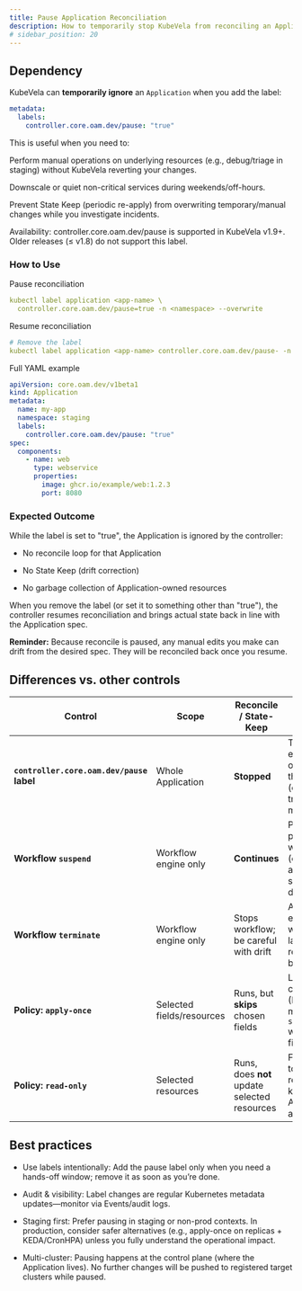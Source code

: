 ```yaml
---
title: Pause Application Reconciliation
description: How to temporarily stop KubeVela from reconciling an Application using the controller.core.oam.dev/pause label.
# sidebar_position: 20
---
```


## Dependency

KubeVela can **temporarily ignore** an `Application` when you add the label:

```yaml
metadata:
  labels:
    controller.core.oam.dev/pause: "true"
```

This is useful when you need to:

Perform manual operations on underlying resources (e.g., debug/triage in staging) without KubeVela reverting your changes.

Downscale or quiet non-critical services during weekends/off-hours.

Prevent State Keep (periodic re-apply) from overwriting temporary/manual changes while you investigate incidents.

Availability: controller.core.oam.dev/pause is supported in KubeVela v1.9+. Older releases (≤ v1.8) do not support this label.


### How to Use

Pause reconciliation

```yaml
kubectl label application <app-name> \
  controller.core.oam.dev/pause=true -n <namespace> --overwrite
```

Resume reconciliation

```yaml
# Remove the label
kubectl label application <app-name> controller.core.oam.dev/pause- -n <namespace>
```

Full YAML example

```yaml
apiVersion: core.oam.dev/v1beta1
kind: Application
metadata:
  name: my-app
  namespace: staging
  labels:
    controller.core.oam.dev/pause: "true"
spec:
  components:
    - name: web
      type: webservice
      properties:
        image: ghcr.io/example/web:1.2.3
        port: 8080
```

### Expected Outcome

While the label is set to "true", the Application is ignored by the controller:

- No reconcile loop for that Application

- No State Keep (drift correction)

- No garbage collection of Application-owned resources

When you remove the label (or set it to something other than "true"), the controller resumes reconciliation and brings actual state back in line with the Application spec.


**Reminder:** Because reconcile is paused, any manual edits you make can drift from the desired spec. They will be reconciled back once you resume.


## Differences vs. other controls

| Control                                   | Scope                     | Reconcile / State-Keep                       | Typical use case                                                                                     |
| ----------------------------------------- | ------------------------- | -------------------------------------------- | ---------------------------------------------------------------------------------------------------- |
| **`controller.core.oam.dev/pause` label** | Whole Application         | **Stopped**                                  | Temporary, explicit “hands-off” period for the entire app (e.g., staging triage, maintenance)        |
| **Workflow `suspend`**                    | Workflow engine only      | **Continues**                                | Pause an in-progress workflow step (e.g., manual approval) while still maintaining desired state     |
| **Workflow `terminate`**                  | Workflow engine only      | Stops workflow; be careful with drift        | Abort an executing workflow and later `restart` to re-run from the beginning                         |
| **Policy: `apply-once`**                  | Selected fields/resources | Runs, but **skips** chosen fields            | Let other controllers (HPA/KEDA/Istio) mutate fields like `spec.replicas` without Vela fighting back |
| **Policy: `read-only`**                   | Selected resources        | Runs, does **not** update selected resources | Freeze updates to specific resources while keeping the Application active                            |



## Best practices
- Use labels intentionally: Add the pause label only when you need a hands-off window; remove it as soon as you’re done.

- Audit & visibility: Label changes are regular Kubernetes metadata updates—monitor via Events/audit logs.

- Staging first: Prefer pausing in staging or non-prod contexts. In production, consider safer alternatives (e.g., apply-once on replicas + KEDA/CronHPA) unless you fully understand the operational impact.

- Multi-cluster: Pausing happens at the control plane (where the Application lives). No further changes will be pushed to registered target clusters while paused.